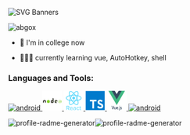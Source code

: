 ![SVG Banners](https://svg-banners.vercel.app/api?type=origin&text1=Hey%20!%20I'm%20@abgox%20🤠%20&text2=%20Easing%20my%20life%20by%20code&width=900&height=220)

<p align="left"> <img src="https://komarev.com/ghpvc/?username=abgox&label=Profile%20views&color=0e75b6&style=flat" alt="abgox" /> </p>

- 🔭 I'm in college now

- 👩🏽‍💻 currently learning vue, AutoHotkey, shell

<h3 align="left">Languages and Tools:</h3> <p align="left"> <a href=https://www.gnu.org/software/bash/ target="_blank" rel="noreferrer"> <img src=https://www.vectorlogo.zone/logos/gnu_bash/gnu_bash-icon.svg alt="android" width="40" height="40"/> </a> <a href=https://nodejs.org target="_blank" rel="noreferrer"> <img src=https://raw.githubusercontent.com/devicons/devicon/master/icons/nodejs/nodejs-original-wordmark.svg alt="android" width="40" height="40"/> </a> <a href=https://reactjs.org/ target="_blank" rel="noreferrer"> <img src=https://raw.githubusercontent.com/devicons/devicon/master/icons/react/react-original-wordmark.svg alt="android" width="40" height="40"/> </a> <a href=https://www.typescriptlang.org/ target="_blank" rel="noreferrer"> <img src=https://raw.githubusercontent.com/devicons/devicon/master/icons/typescript/typescript-original.svg alt="android" width="40" height="40"/> </a> <a href=https://vuejs.org/ target="_blank" rel="noreferrer"> <img src=https://raw.githubusercontent.com/devicons/devicon/master/icons/vuejs/vuejs-original-wordmark.svg alt="android" width="40" height="40"/> </a> <a href=https://vuepress.vuejs.org/ target="_blank" rel="noreferrer"> <img src=https://raw.githubusercontent.com/AliasIO/wappalyzer/master/src/drivers/webextension/images/icons/VuePress.svg alt="android" width="40" height="40"/> </a> </p>

<img align="left"  width={300} src="https://github-readme-stats.vercel.app/api?username=abgox&show_icons=true&theme=dark&locale=en&hide_border=false" alt="profile-radme-generator" />

<img align="left" width={300} src="https://github-readme-stats.vercel.app/api/top-langs/?username=abgox&theme=dark&hide_border=false" alt="profile-radme-generator" />
